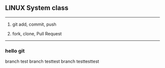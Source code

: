 ## LINUX System class
--------
1. git add, commit, push

2. fork, clone, Pull Request
------------------------------
### hello git
branch test
branch testtest
branch testtesttest

